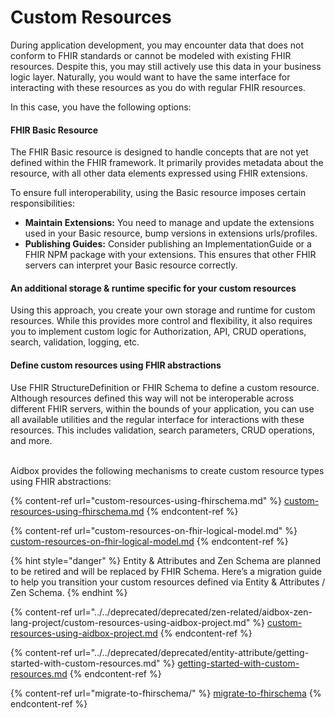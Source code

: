 # Custom Resources

During application development, you may encounter data that does not conform to FHIR standards or cannot be modeled with existing FHIR resources. Despite this, you may still actively use this data in your business logic layer. Naturally, you would want to have the same interface for interacting with these resources as you do with regular FHIR resources.

In this case, you have the following options:

#### FHIR Basic Resource

The FHIR Basic resource is designed to handle concepts that are not yet defined within the FHIR framework. It primarily provides metadata about the resource, with all other data elements expressed using FHIR extensions.

To ensure full interoperability, using the Basic resource imposes certain responsibilities:

* **Maintain Extensions:** You need to manage and update the extensions used in your Basic resource, bump versions in extensions urls/profiles.
* **Publishing Guides:** Consider publishing an ImplementationGuide or a FHIR NPM package with your extensions. This ensures that other FHIR servers can interpret your Basic resource correctly.

#### An additional storage & runtime specific for your custom resources

Using this approach, you create your own storage and runtime for custom resources. While this provides more control and flexibility, it also requires you to implement custom logic for Authorization, API, CRUD operations, search, validation, logging, etc.

#### Define custom resources using FHIR abstractions

Use FHIR StructureDefinition or FHIR Schema to define a custom resource. Although resources defined this way will not be interoperable across different FHIR servers, within the bounds of your application, you can use all available utilities and the regular interface for interactions with these resources. This includes validation, search parameters, CRUD operations, and more.

\
Aidbox provides the following mechanisms to create custom resource types using FHIR abstractions:

{% content-ref url="custom-resources-using-fhirschema.md" %}
[custom-resources-using-fhirschema.md](custom-resources-using-fhirschema.md)
{% endcontent-ref %}

{% content-ref url="custom-resources-on-fhir-logical-model.md" %}
[custom-resources-on-fhir-logical-model.md](custom-resources-on-fhir-logical-model.md)
{% endcontent-ref %}

{% hint style="danger" %}
Entity & Attributes and Zen Schema are planned to be retired and will be replaced by FHIR Schema. Here’s a migration guide to help you transition your custom resources defined via Entity & Attributes / Zen Schema.
{% endhint %}

{% content-ref url="../../deprecated/deprecated/zen-related/aidbox-zen-lang-project/custom-resources-using-aidbox-project.md" %}
[custom-resources-using-aidbox-project.md](../../deprecated/deprecated/zen-related/aidbox-zen-lang-project/custom-resources-using-aidbox-project.md)
{% endcontent-ref %}

{% content-ref url="../../deprecated/deprecated/entity-attribute/getting-started-with-custom-resources.md" %}
[getting-started-with-custom-resources.md](../../deprecated/deprecated/entity-attribute/getting-started-with-custom-resources.md)
{% endcontent-ref %}

{% content-ref url="migrate-to-fhirschema/" %}
[migrate-to-fhirschema](migrate-to-fhirschema/)
{% endcontent-ref %}
